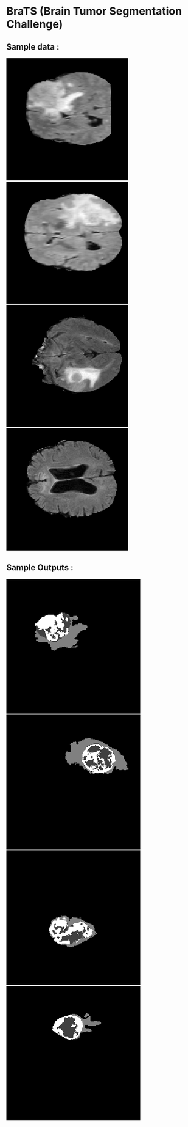 # BraTS (Brain Tumor Segmentation Challenge)


## Sample data :

![](./inputs/1.png)
![](./inputs/2.png)
![](./inputs/3.png)
![](./inputs/4.png)

## Sample Outputs :

![](./outputs/2.png)
![](./outputs/3.png)
![](./outputs/4.png)
![](./outputs/5.png)



